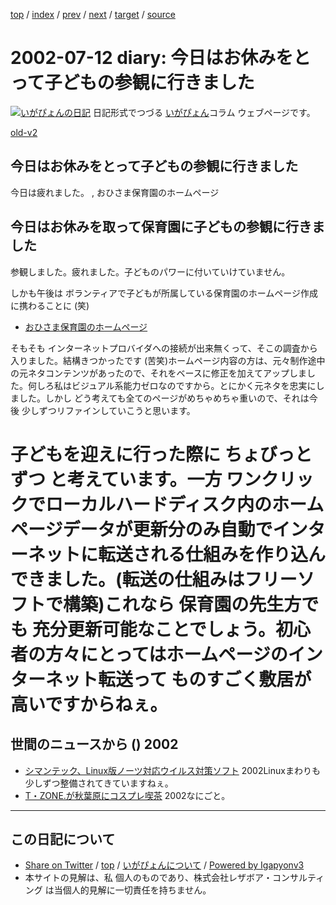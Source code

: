 [top](../index.html) 
 / [index](index.html) 
 / [prev](ig020711.html) 
 / [next](ig020715.html) 
 / [target](http://www.igapyon.jp/igapyon/diary/2002/ig020712.html) 
 / [source](https://github.com/igapyon/diary/blob/master/2002/ig020712.src.md) 

2002-07-12 diary: 今日はお休みをとって子どもの参観に行きました
=====================================================================================================
[![いがぴょんの日記](http://www.igapyon.jp/igapyon/diary/images/iga200306s.jpg "いがぴょん")](http://www.igapyon.jp/igapyon/diary/memo/memoigapyon.html) 日記形式でつづる [いがぴょん](http://www.igapyon.jp/igapyon/diary/memo/memoigapyon.html)コラム ウェブページです。

[old-v2](ig020712-orig.html)

## 今日はお休みをとって子どもの参観に行きました

今日は疲れました。 , おひさま保育園のホームページ


## 今日はお休みを取って保育園に子どもの参観に行きました

参観しました。疲れました。子どものパワーに付いていけていません。

しかも午後は ボランティアで子どもが所属している保育園のホームページ作成に携わることに
(笑)

* [おひさま保育園のホームページ](http://www2.odn.ne.jp/~cds71160/)

そもそも インターネットプロバイダへの接続が出来無くって、そこの調査から入りました。結構きつかったです
(苦笑)ホームページ内容の方は、元々制作途中の元ネタコンテンツがあったので、それをベースに修正を加えてアップしました。何しろ私はビジュアル系能力ゼロなのですから。とにかく元ネタを忠実にしました。しかし どう考えても全てのページがめちゃめちゃ重いので、それは今後 少しずつリファインしていこうと思います。
# 子どもを迎えに行った際に ちょびっとずつ と考えています。一方 ワンクリックでローカルハードディスク内のホームページデータが更新分のみ自動でインターネットに転送される仕組みを作り込んできました。(転送の仕組みはフリーソフトで構築)これなら 保育園の先生方でも 充分更新可能なことでしょう。初心者の方々にとってはホームページのインターネット転送って ものすごく敷居が高いですからねぇ。

## 世間のニュースから () 2002

* [シマンテック、Linux版ノーツ対応ウイルス対策ソフト](http://biztech.nikkeibp.co.jp/wcs/show/leaf?CID=onair/biztech/prom/195709)  2002Linuxまわりも少しずつ整備されてきていますねぇ。
* [T・ZONE.が秋葉原にコスプレ喫茶](http://www.zdnet.co.jp/news/0207/11/njbt_05.html)  2002なにごと。


----------------------------------------------------------------------------------------------------

## この日記について

* [Share on Twitter](https://twitter.com/intent/tweet?hashtags=igapyon%2Cdiary%2C%E3%81%84%E3%81%8C%E3%81%B4%E3%82%87%E3%82%93&text=%E4%BB%8A%E6%97%A5%E3%81%AF%E3%81%8A%E4%BC%91%E3%81%BF%E3%82%92%E3%81%A8%E3%81%A3%E3%81%A6%E5%AD%90%E3%81%A9%E3%82%82%E3%81%AE%E5%8F%82%E8%A6%B3%E3%81%AB%E8%A1%8C%E3%81%8D%E3%81%BE%E3%81%97%E3%81%9F&url=http%3A%2F%2Fwww.igapyon.jp%2Figapyon%2Fdiary%2F2002%2Fig020712.html) / [top](../index.html) / [いがぴょんについて](http://www.igapyon.jp/igapyon/diary/memo/memoigapyon.html) / [Powered by Igapyonv3](https://github.com/igapyon/igapyonv3)
* 本サイトの見解は、私 個人のものであり、株式会社レザボア・コンサルティング は当個人的見解に一切責任を持ちません。 
